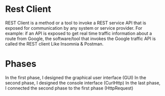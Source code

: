 # Rest Client

REST Client is a method or a tool to invoke a REST service API that is exposed for communication by any system or service provider. For example: if an API is exposed to get real time traffic information about a route from Google, the software/tool that invokes the Google traffic API is called the REST client
Like Insomnia & Postman.

# Phases
In the first phase, I designed the graphical user interface (GUI)
In the second phase, I designed the console interface (CurlHttp) In the last phase, I connected the second phase to the first phase (HttpRequest)

